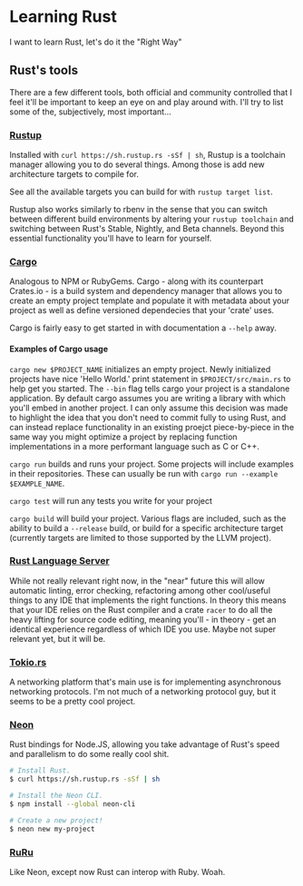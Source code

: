 # Learning Rust
I want to learn Rust, let's do it the "Right Way"

## Rust's tools
There are a few different tools, both official and community controlled that I feel it'll be important to keep an eye on and play around with. I'll try to list some of the, subjectively, most important...

### [Rustup](https://rustup.rs)
Installed with `curl https://sh.rustup.rs -sSf | sh`, Rustup is a toolchain manager allowing you to do several things. Among those is add new architecture targets to compile for.

See all the available targets you can build for with `rustup target list`.

Rustup also works similarly to rbenv in the sense that you can switch between different build environments by altering your `rustup toolchain` and switching between Rust's Stable, Nightly, and Beta channels. Beyond this essential functionality you'll have to learn for yourself.

### [Cargo](https://crates.io)
Analogous to NPM or RubyGems. Cargo - along with its counterpart Crates.io - is a build system and dependency manager that allows you to create an empty project template and populate it with metadata about your project as well as define versioned dependecies that your 'crate' uses.

Cargo is fairly easy to get started in with documentation a `--help` away.

#### Examples of Cargo usage
`cargo new $PROJECT_NAME` initializes an empty project. Newly initialized projects have nice 'Hello World.' print statement in `$PROJECT/src/main.rs` to help get you started. The `--bin` flag tells cargo your project is a standalone application. By default cargo assumes you are writing a library with which you'll embed in another project. I can only assume this decision was made to highlight the idea that you don't need to commit fully to using Rust, and can instead replace functionality in an existing proejct piece-by-piece in the same way you might optimize a project by replacing function implementations in a more performant language such as C or C++.

`cargo run` builds and runs your project. Some projects will include examples in their repositories. These can usually be run with `cargo run --example $EXAMPLE_NAME`.

`cargo test` will run any tests you write for your project

`cargo build` will build your project. Various flags are included, such as the ability to build a `--release` build, or build for a specific architecture target (currently targets are limited to those supported by the LLVM project).

### [Rust Language Server](https://github.com/jonathandturner/rls)
While not really relevant right now, in the "near" future this will allow automatic linting, error checking, refactoring among other cool/useful things to any IDE that implements the right functions. In theory this means that your IDE relies on the Rust compiler and a crate `racer` to do all the heavy lifting for source code editing, meaning you'll - in theory - get an identical experience regardless of which IDE you use. Maybe not super relevant yet, but it will be.

### [Tokio.rs](https://tokio.rs)
A networking platform that's main use is for implementing asynchronous networking protocols. I'm not much of a networking protocol guy, but it seems to be a pretty cool project.

### [Neon](https://www.neon-bindings.com)
Rust bindings for Node.JS, allowing you take advantage of Rust's speed and parallelism to do some really cool shit.

``` bash
# Install Rust.
$ curl https://sh.rustup.rs -sSf | sh

# Install the Neon CLI.
$ npm install --global neon-cli

# Create a new project!
$ neon new my-project
```

### [RuRu](https://github.com/d-unseductable/ruru)
Like Neon, except now Rust can interop with Ruby. Woah.
